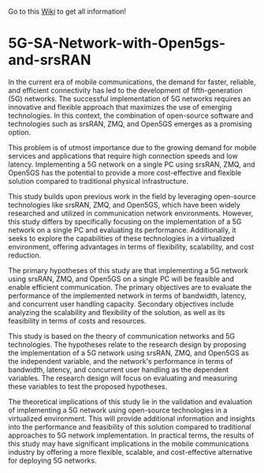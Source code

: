 Go to this [Wiki](https://github.com/SantiagoBH/5G-SA-Network-with-Open5gs-and-srsRAN/wiki) to get all information!

# 5G-SA-Network-with-Open5gs-and-srsRAN
In the current era of mobile communications, the demand for faster, reliable, and efficient connectivity has led to the development of fifth-generation (5G) networks.
The successful implementation of 5G networks requires an innovative and flexible approach that maximizes the use of emerging technologies. In this context, the 
combination of open-source software and technologies such as srsRAN, ZMQ, and Open5GS emerges as a promising option.

This problem is of utmost importance due to the growing demand for mobile services and applications that require high connection speeds and low latency. Implementing 
a 5G network on a single PC using srsRAN, ZMQ, and Open5GS has the potential to provide a more cost-effective and flexible solution compared to traditional physical 
infrastructure.

This study builds upon previous work in the field by leveraging open-source technologies like srsRAN, ZMQ, and Open5GS, which have been widely researched and utilized
in communication network environments. However, this study differs by specifically focusing on the implementation of a 5G network on a single PC and evaluating its 
performance. Additionally, it seeks to explore the capabilities of these technologies in a virtualized environment, offering advantages in terms of flexibility, 
scalability, and cost reduction.

The primary hypotheses of this study are that implementing a 5G network using srsRAN, ZMQ, and Open5GS on a single PC will be feasible and enable efficient 
communication. The primary objectives are to evaluate the performance of the implemented network in terms of bandwidth, latency, and concurrent user handling 
capacity. Secondary objectives include analyzing the scalability and flexibility of the solution, as well as its feasibility in terms of costs and resources.

This study is based on the theory of communication networks and 5G technologies. The hypotheses relate to the research design by proposing the implementation of a 5G 
network using srsRAN, ZMQ, and Open5GS as the independent variable, and the network's performance in terms of bandwidth, latency, and concurrent user handling as the 
dependent variables. The research design will focus on evaluating and measuring these variables to test the proposed hypotheses.

The theoretical implications of this study lie in the validation and evaluation of implementing a 5G network using open-source technologies in a virtualized
environment. This will provide additional information and insights into the performance and feasibility of this solution compared to traditional approaches to 5G 
network implementation. In practical terms, the results of this study may have significant implications in the mobile communications industry by offering a more 
flexible, scalable, and cost-effective alternative for deploying 5G networks.
